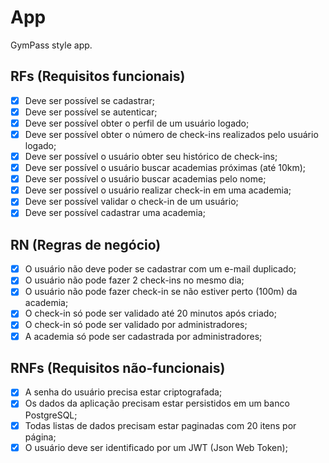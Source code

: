 # App

GymPass style app.

## RFs (Requisitos funcionais)

- [x] Deve ser possível se cadastrar;
- [x] Deve ser possível se autenticar; 
- [x] Deve ser possível obter o perfil de um usuário logado; 
- [x] Deve ser possível obter o número de check-ins realizados pelo usuário logado; 
- [x] Deve ser possível o usuário obter seu histórico de check-ins; 
- [x] Deve ser possível o usuário buscar academias próximas (até 10km); 
- [x] Deve ser possível o usuário buscar academias pelo nome; 
- [x] Deve ser possível o usuário realizar check-in em uma academia; 
- [x] Deve ser possível validar o check-in de um usuário;
- [x] Deve ser possível cadastrar uma academia;

## RN (Regras de negócio)

- [x] O usuário não deve poder se cadastrar com um e-mail duplicado;
- [x] O usuário não pode fazer 2 check-ins no mesmo dia;
- [x] O usuário não pode fazer check-in se não estiver perto (100m) da academia;
- [x] O check-in só pode ser validado até 20 minutos após criado;
- [x] O check-in só pode ser validado por administradores;
- [x] A academia só pode ser cadastrada por administradores;

## RNFs (Requisitos não-funcionais)

- [x] A senha do usuário precisa estar criptografada;
- [x] Os dados da aplicação precisam estar persistidos em um banco PostgreSQL;
- [x] Todas listas de dados precisam estar paginadas com 20 itens por página;
- [x] O usuário deve ser identificado por um JWT (Json Web Token);
